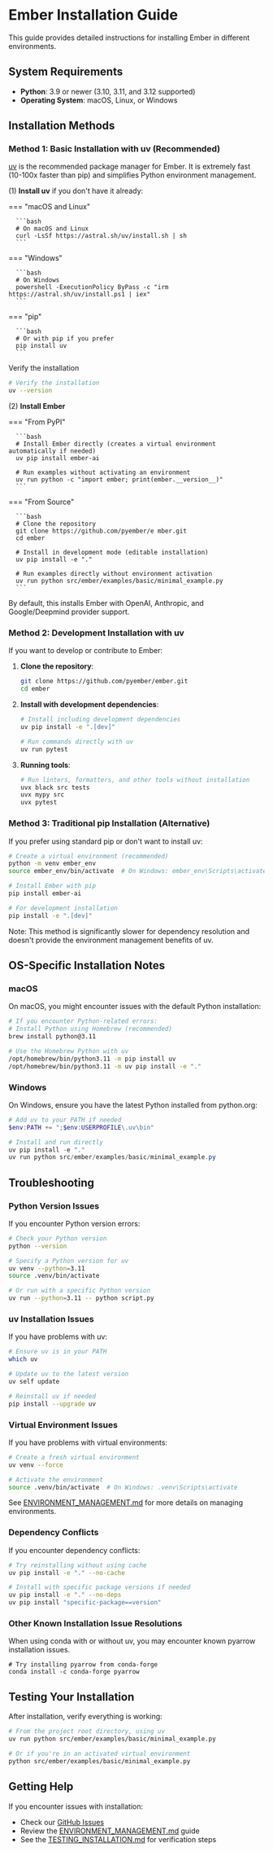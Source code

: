 # Ember Installation Guide

This guide provides detailed instructions for installing Ember in different environments.

## System Requirements

- **Python**: 3.9 or newer (3.10, 3.11, and 3.12 supported)
- **Operating System**: macOS, Linux, or Windows

## Installation Methods

### Method 1: Basic Installation with uv (Recommended)

[uv](https://astral.sh/uv) is the recommended package manager for Ember. It is extremely fast (10-100x faster than pip) and simplifies Python environment management.

(1) **Install uv** if you don't have it already:

=== "macOS and Linux"

      ```bash
      # On macOS and Linux
      curl -LsSf https://astral.sh/uv/install.sh | sh
      ```

=== "Windows"

      ```bash
      # On Windows
      powershell -ExecutionPolicy ByPass -c "irm https://astral.sh/uv/install.ps1 | iex"
      ```

=== "pip"

      ```bash
      # Or with pip if you prefer
      pip install uv
      ```

Verify the installation

   ```bash
   # Verify the installation
   uv --version
   ```

(2) **Install Ember**

=== "From PyPI"

      ```bash
      # Install Ember directly (creates a virtual environment automatically if needed)
      uv pip install ember-ai

      # Run examples without activating an environment
      uv run python -c "import ember; print(ember.__version__)"
      ```

=== "From Source"

      ```bash
      # Clone the repository
      git clone https://github.com/pyember/e mber.git
      cd ember

      # Install in development mode (editable installation)
      uv pip install -e "."

      # Run examples directly without environment activation
      uv run python src/ember/examples/basic/minimal_example.py
      ```

   By default, this installs Ember with OpenAI, Anthropic, and Google/Deepmind provider support.

### Method 2: Development Installation with uv

If you want to develop or contribute to Ember:

1. **Clone the repository**:
   ```bash
   git clone https://github.com/pyember/ember.git
   cd ember
   ```

2. **Install with development dependencies**:
   ```bash
   # Install including development dependencies
   uv pip install -e ".[dev]"
   
   # Run commands directly with uv
   uv run pytest
   ```

3. **Running tools**:
   ```bash
   # Run linters, formatters, and other tools without installation
   uvx black src tests
   uvx mypy src
   uvx pytest
   ```

### Method 3: Traditional pip Installation (Alternative)

If you prefer using standard pip or don't want to install uv:

```bash
# Create a virtual environment (recommended)
python -m venv ember_env
source ember_env/bin/activate  # On Windows: ember_env\Scripts\activate

# Install Ember with pip
pip install ember-ai

# For development installation
pip install -e ".[dev]"
```

Note: This method is significantly slower for dependency resolution and doesn't provide the environment management benefits of uv.

## OS-Specific Installation Notes

### macOS

On macOS, you might encounter issues with the default Python installation:

```bash
# If you encounter Python-related errors:
# Install Python using Homebrew (recommended)
brew install python@3.11

# Use the Homebrew Python with uv
/opt/homebrew/bin/python3.11 -m pip install uv
/opt/homebrew/bin/python3.11 -m uv pip install -e "."
```

### Windows

On Windows, ensure you have the latest Python installed from python.org:

```powershell
# Add uv to your PATH if needed
$env:PATH += ";$env:USERPROFILE\.uv\bin"

# Install and run directly
uv pip install -e "."
uv run python src/ember/examples/basic/minimal_example.py
```

## Troubleshooting

### Python Version Issues

If you encounter Python version errors:

```bash
# Check your Python version
python --version

# Specify a Python version for uv
uv venv --python=3.11
source .venv/bin/activate

# Or run with a specific Python version
uv run --python=3.11 -- python script.py
```

### uv Installation Issues

If you have problems with uv:

```bash
# Ensure uv is in your PATH
which uv

# Update uv to the latest version
uv self update

# Reinstall uv if needed
pip install --upgrade uv
```

### Virtual Environment Issues

If you have problems with virtual environments:

```bash
# Create a fresh virtual environment
uv venv --force

# Activate the environment
source .venv/bin/activate  # On Windows: .venv\Scripts\activate
```

See [ENVIRONMENT_MANAGEMENT.md](ENVIRONMENT_MANAGEMENT.md) for more details on managing environments.

### Dependency Conflicts

If you encounter dependency conflicts:

```bash
# Try reinstalling without using cache
uv pip install -e "." --no-cache

# Install with specific package versions if needed
uv pip install -e "." --no-deps
uv pip install "specific-package==version"
```

### Other Known Installation Issue Resolutions

When using conda with or without uv, you may encounter known pyarrow installation issues.
```
# Try installing pyarrow from conda-forge
conda install -c conda-forge pyarrow
```

## Testing Your Installation

After installation, verify everything is working:

```bash
# From the project root directory, using uv
uv run python src/ember/examples/basic/minimal_example.py

# Or if you're in an activated virtual environment
python src/ember/examples/basic/minimal_example.py
```

## Getting Help

If you encounter issues with installation:
- Check our [GitHub Issues](https://github.com/pyember/ember/issues)
- Review the [ENVIRONMENT_MANAGEMENT.md](ENVIRONMENT_MANAGEMENT.md) guide
- See the [TESTING_INSTALLATION.md](TESTING_INSTALLATION.md) for verification steps